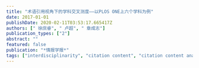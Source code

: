 ```yaml
---
title: "术语引用视角下的学科交叉测度——以PLOS ONE上六个学科为例"
date: 2017-01-01
publishDate: 2020-02-11T03:53:17.665417Z
authors: [" 徐庶睿", " 卢超", " 章成志"]
publication_types: ["2"]
abstract: ""
featured: false
publication: "*情报学报*"
tags: ["interdisciplinarity", "citation content", "citation content analysis", ]
---
```


